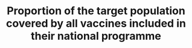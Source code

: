 ---
data_non_statistical: true
goal_meta_link: http://unstats.un.org/sdgs/files/metadata-compilation/Metadata-Goal-3.pdf
goal_meta_link_page: 37
graph: null
graph_status_notes: unk
graph_title: Proportion of the target population covered by all vaccines included
  in their national programme
graph_type: null
graph_type_description: null
has_metadata: true
indicator: 3.b.1
indicator_definition: Percentage of health facilities with essential medicines and
  life_saving commodities
indicator_name: Proportion of the target population covered by all vaccines included
  in their national programme
indicator_variable: null
layout: indicator
method_of_computation: Number of facilities with essential medicines in stock / Total
  number of health facilities Method of measurement Stock out data may also refer
  to specific time period (1 month, 3 months). Data on the availability of a specific
  list of medicines are collected from a survey of a sample of facilities. Availability
  is reported as the percentage of medicine outlets where a particular medicine was
  found on the day of the survey. Health facility reports may also include stockouts
  indicators but require regular independent verification.
permalink: /3-b-1/
published: true
reporting_status: notstarted
sdg_goal: 3
source_notes: null
source_title: null
target: Support the research and development of vaccines and medicines for the communicable
  and non-communicable diseases that primarily affect developing countries, provide
  access to affordable essential medicines and vaccines, in accordance with the Doha
  Declaration on the TRIPS Agreement and Public Health, which affirms the right of
  developing countries to use to the full the provisions in the Agreement on TradeRelated
  Aspects of Intellectual Property Rights regarding flexibilities to protect public
  health, and, in particular, provide access to medicines for all.
target_id: 3.b
title: Proportion of the target population covered by all vaccines included in their
  national programme
un_custodial_agency: WHO, UNICEF
un_designated_tier: '3'
variable_description: null
variable_notes: null
---